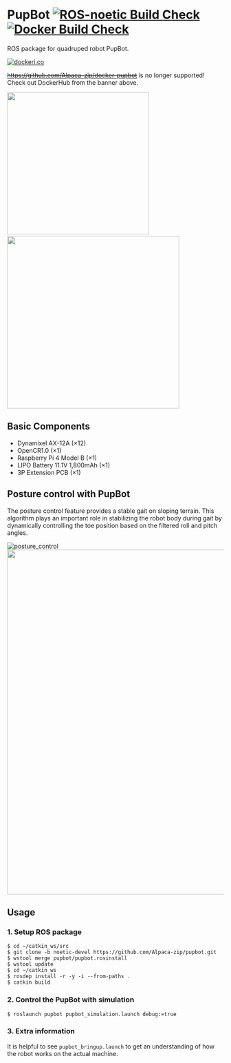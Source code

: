 # PupBot [![ROS-noetic Build Check](https://github.com/Alpaca-zip/pupbot/actions/workflows/ros1-build-check-bot.yml/badge.svg?event=pull_request)](https://github.com/Alpaca-zip/pupbot/actions/workflows/ros1-build-check-bot.yml) [![Docker Build Check](https://github.com/Alpaca-zip/pupbot/actions/workflows/docker-build-check-bot.yml/badge.svg?event=pull_request)](https://github.com/Alpaca-zip/pupbot/actions/workflows/docker-build-check-bot.yml)
ROS package for quadruped robot PupBot.

[![dockeri.co](https://dockerico.blankenship.io/image/alpacazip/pupbot)](https://hub.docker.com/r/alpacazip/pupbot)

~~https://github.com/Alpaca-zip/docker-pupbot~~ is no longer supported!  
Check out DockerHub from the banner above.

<img src="https://github.com/Alpaca-zip/pupbot/assets/84959376/aeeeb110-bc89-4cfb-9514-b253e039affc" width="330px"> 　<img src="https://github.com/Alpaca-zip/pupbot/assets/84959376/9bd9c814-8c15-4010-a0dd-d9faf234b706" width="400px">

## Basic Components
- Dynamixel AX-12A (×12)
- OpenCR1.0 (×1)
- Raspberry Pi 4 Model B (×1)
- LIPO Battery 11.1V 1,800mAh (×1)
- 3P Extension PCB (×1)

## Posture control with PupBot
The posture control feature provides a stable gait on sloping terrain. This algorithm plays an important role in stabilizing the robot body during gait by dynamically controlling the toe position based on the filtered roll and pitch angles. 

![posture_control](https://user-images.githubusercontent.com/84959376/191177606-0fdff183-3349-40da-a78a-2da9e3d32d73.gif)
<img src="https://user-images.githubusercontent.com/84959376/191180942-1104cf41-3f2a-4d45-b8f5-ec9582013b9b.jpg" width="800px">

## Usage
### 1. Setup ROS package
```
$ cd ~/catkin_ws/src
$ git clone -b noetic-devel https://github.com/Alpaca-zip/pupbot.git
$ wstool merge pupbot/pupbot.rosinstall
$ wstool update
$ cd ~/catkin_ws
$ rosdep install -r -y -i --from-paths .
$ catkin build
```

### 2. Control the PupBot with simulation
```
$ roslaunch pupbot pupbot_simulation.launch debug:=true
```

### 3. Extra information
It is helpful to see `pupbot_bringup.launch` to get an understanding of how the robot works on the actual machine.
